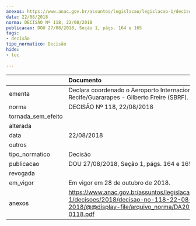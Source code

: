 ```yaml
---
anexos: https://www.anac.gov.br/assuntos/legislacao/legislacao-1/decisoes/2018/decisao-no-118-22-08-2018/@@display-file/arquivo_norma/DA2018-0118.pdf
data: 22/08/2018
norma: DECISÃO Nº 118, 22/08/2018
publicacao: DOU 27/08/2018, Seção 1, págs. 164 e 165
tags:
- decisão
tipo_normatico: Decisão
hide: 
- toc 
 
---
```


|                    | Documento                                                                                                                                     |
|:-------------------|:----------------------------------------------------------------------------------------------------------------------------------------------|
| ementa             | Declara coordenado o Aeroporto Internacional do Recife/Guararapes - Gilberto Freire (SBRF).                                                   |
| norma              | DECISÃO Nº 118, 22/08/2018                                                                                                                    |
| tornada_sem_efeito |                                                                                                                                               |
| alterada           |                                                                                                                                               |
| data               | 22/08/2018                                                                                                                                    |
| outros             |                                                                                                                                               |
| tipo_normatico     | Decisão                                                                                                                                       |
| publicacao         | DOU 27/08/2018, Seção 1, págs. 164 e 165                                                                                                      |
| revogada           |                                                                                                                                               |
| em_vigor           | Em vigor em 28 de outubro de 2018.                                                                                                            |
| anexos             | https://www.anac.gov.br/assuntos/legislacao/legislacao-1/decisoes/2018/decisao-no-118-22-08-2018/@@display-file/arquivo_norma/DA2018-0118.pdf |